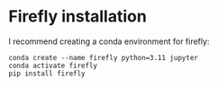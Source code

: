 # Firefly installation

I recommend creating a conda environment for firefly:

```
conda create --name firefly python=3.11 jupyter
conda activate firefly
pip install firefly
```